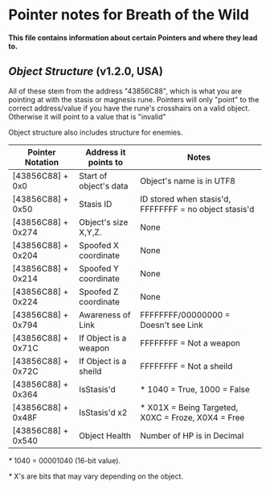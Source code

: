 # Pointer notes for Breath of the Wild

#### This file contains information about certain Pointers and where they lead to.

## _Object Structure_ (v1.2.0, USA)
All of these stem from the address "43856C88", which is what you are pointing at with the stasis or magnesis rune. 
Pointers will only "point" to the correct address/value if you have the rune's crosshairs on a valid object. Otherwise
it will point to a value that is "invalid"

Object structure also includes structure for enemies.

|  Pointer Notation  | Address it points to |          Notes
|--------------------|----------------------|-------------------------
|[43856C88] + 0x0    |Start of object's data|Object's name is in UTF8
|[43856C88] + 0x50   |Stasis ID             |ID stored when stasis'd, FFFFFFFF = no object stasis'd
|[43856C88] + 0x274  |Object's size X,Y,Z.  |None
|[43856C88] + 0x204  |Spoofed X coordinate  |None
|[43856C88] + 0x214  |Spoofed Y coordinate  |None
|[43856C88] + 0x224  |Spoofed Z coordinate  |None
|[43856C88] + 0x794  |Awareness of Link     |FFFFFFFF/00000000 = Doesn't see Link
|[43856C88] + 0x71C  |If Object is a weapon |FFFFFFFF = Not a weapon
|[43856C88] + 0x72C  |If Object is a sheild |FFFFFFFF = Not a sheild
|[43856C88] + 0x364  |IsStasis'd            |* 1040 = True, 1000 = False
|[43856C88] + 0x48F  |IsStasis'd x2         |* X01X = Being Targeted, X0XC = Froze, X0X4 = Free
|[43856C88] + 0x540  |Object Health         |Number of HP is in Decimal

_*_ 1040 = 00001040 (16-bit value).

_*_ X's are bits that may vary depending on the object.
